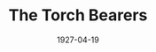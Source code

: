 ---
title: The Torch Bearers
date: 1927-04-19
closing_date:
layout: productions
playbill:
Theatre: Theatre Jacksonville
show_details:
- Playwright: George Kelly - wiki
- Premiere: 1922
cast:
- Mr. Huxley Hossefrosse: Bart Nason
- Mrs. Clara Shepard: Birsa Shepard
- Teddy Spearing: Garner Hammond
- Miss Florence McCrickett: June Ruggles
- Mrs. Paula Ritter: Marguerite Chiasson
- Jenny: Olivia Holmberg
- Mr. Frederick Ritter: Philip Devlin
- Mrs. J. Duro Pampinelli: Winifred Snowden
- Mrs. Nelly Fell: Edith Bond Waas
- Mr. Ralph Twiller: Zay Smith
- Mr. Spindler: E.S. Beauchamp-Nobbs
- Stage Manager: Howard Humphries
crew:
- Director: Tracy L'Engle
- Set Design and construction: Zay Smith
- Lighting:
  - L.B. Pratt
  - Martha Race
- Set construction:
  - Karl Bardin
  - L.B. Pratt
- Set painting:
  - Jean Marie Graves
  - Margaret Young
  - Tracy L'Engle
  - Virginia Fish
- Props:
  - Carolyn Bisbee
  - Mrs. Grace
understudies:
orchestra:
---